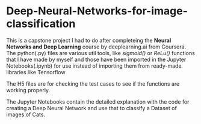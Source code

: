 # Deep-Neural-Networks-for-image-classification

This is a capstone project I had to do after completeing the **Neural Networks and Deep Learning** course by deeplearning.ai from Coursera.
The python(.py) files are various util tools, like *sigmoid()* or *ReLu()* functions that I have made by myself and those have been imported in the Jupyter Notebooks(.ipynb) for use instead of  importing them from ready-made libraries like Tensorflow

The H5 files are for checking the test cases to see if the functions are working properly.

The Jupyter Notebooks contain the detailed explanation with the code for creating a Deep Neural Network and use that to classify a Dataset of images of Cats.

